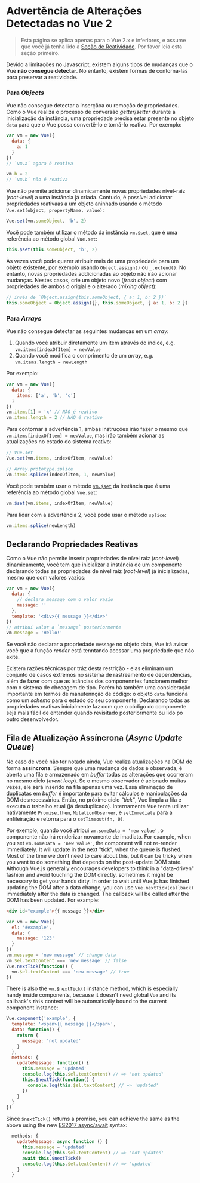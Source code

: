 # Advertência de Alterações Detectadas no Vue 2

> Esta página se aplica apenas para o Vue 2.x e inferiores, e assume que você já tenha lido a [Seção de Reatividade](reactivity.md). Por favor leia esta seção primeiro.

Devido a limitações no Javascript, existem alguns tipos de mudanças que o Vue **não consegue detectar**. No entanto, existem formas de contorná-las para preservar a reatividade.

### Para *Objects*

Vue não consegue detectar a inserçãoa ou remoção de propriedades. Como o Vue realiza o processo de conversão *getter*/*setter* durante a inicialização da instância, uma propriedade precisa estar presente no objeto `data` para que o Vue possa convertê-lo e torná-lo reativo. Por exemplo:

```js
var vm = new Vue({
  data: {
    a: 1
  }
})
// `vm.a` agora é reativa

vm.b = 2
// `vm.b` não é reativa
```

Vue não permite adicionar dinamicamente novas propriedades nível-raiz (*root-level*) a uma instância já criada. Contudo, é possível adicionar propriedades reativaas a um objeto aninhado usando o método `Vue.set(object, propertyName, value)`:

```js
Vue.set(vm.someObject, 'b', 2)
```

Você pode também utilizar o método da instância `vm.$set`, que é uma referência ao método global `Vue.set`:

```js
this.$set(this.someObject, 'b', 2)
```

Às vezes você pode querer atribuir mais de uma propriedade para um objeto existente, por exemplo usando `Object.assign()` ou `_.extend()`. No entanto, novas propriedades addicionadas ao objeto não irão acionar mudanças. Nestes casos, crie um objeto novo (*fresh object*) com propriedades de ambos o origial e o alterado (*mixing object*):

```js
// invés de `Object.assign(this.someObject, { a: 1, b: 2 })`
this.someObject = Object.assign({}, this.someObject, { a: 1, b: 2 })
```

### Para *Arrays*

Vue não consegue detectar as seguintes mudanças em um *array*:

1. Quando você atribuir diretamente um item através do índice, e.g. `vm.items[indexOfItem] = newValue`
2. Quando você modifica o comprimento de um *array*, e.g. `vm.items.length = newLength`

Por exemplo:

```js
var vm = new Vue({
  data: {
    items: ['a', 'b', 'c']
  }
})
vm.items[1] = 'x' // NÃO é reativo
vm.items.length = 2 // NÃO é reativo
```

Para contornar a advertência 1, ambas instruções irão fazer o mesmo que `vm.items[indexOfItem] = newValue`, mas irão também acionar as atualizações no estado do sistema reativo:

```js
// Vue.set
Vue.set(vm.items, indexOfItem, newValue)
```

```js
// Array.prototype.splice
vm.items.splice(indexOfItem, 1, newValue)
```

Você pode também usar o método [`vm.$set`](https://vuejs.org/v2/api/#vm-set) da instância que é uma referência ao método global `Vue.set`:

```js
vm.$set(vm.items, indexOfItem, newValue)
```

Para lidar com a advertência 2, você pode usar o método `splice`:

```js
vm.items.splice(newLength)
```

## Declarando Propriedades Reativas

Como o Vue não permite inserir propriedades de nível raíz (*root-level*) dinamicamente, você tem que inicializar a instância de um componente declarando todas as propriedades de nível raíz (*root-level*) já inicializadas, mesmo que com valores vazios:

```js
var vm = new Vue({
  data: {
    // declara message com o valor vazio
    message: ''
  },
  template: '<div>{{ message }}</div>'
})
// atribui valor a `message` posteriormente
vm.message = 'Hello!'
```

Se você não declarar a propriedade `message` no objeto data, Vue irá avisar você que a função *render* está tenntando acessar uma propriedade que não exite.

Existem razões técnicas por tráz desta restrição - elas eliminam um conjunto de casos extremos no sistema de rastreamento de dependências, além de fazer com que as istâncias dos componenntes funcionem melhor com o sistema de checagem de tipo. Porém há também uma consideração importante em termos de manutennção de código: o objeto `data` funciona como um *schema* para o estado do seu componente. Declarando todas as propriedades reativas inicialmente faz com que o código do componente seja mais fácil de entender quando revisitado posteriormente ou lido po outro desenvolvedor.

## Fila de Atualização Assíncrona (*Async Update Queue*)

No caso de você não ter notado ainda, Vue realiza atualizações na DOM de forma **assíncrona**. Sempre que uma mudança de dados é observada, é aberta uma fila e armazenado em *buffer* todas as alterações que ocorreram no mesmo ciclo (*event loop*). Se o mesmo observador é acionado muitas vezes, ele será inserido na fila apenas uma vez. Essa eliminação de duplicatas em *buffer* é importante para evitar cálculos e manipulações da DOM desnecessários. Então, no próximo ciclo *"tick"*, Vue limpla a fila e executa o trabalho atual (já desduplicado). Internamente Vue tenta utilizar nativamente `Promise.then`, `MutationObserver`, e `setImmediate` para a enfileiração e retorna para o `setTimeout(fn, 0)`.

Por exemplo, quando você atribui `vm.someData = 'new value'`, o componente não irá renderizar novamente de imadiato.
For example, when you set `vm.someData = 'new value'`, the component will not re-render immediately. It will update in the next "tick", when the queue is flushed. Most of the time we don't need to care about this, but it can be tricky when you want to do something that depends on the post-update DOM state. Although Vue.js generally encourages developers to think in a "data-driven" fashion and avoid touching the DOM directly, sometimes it might be necessary to get your hands dirty. In order to wait until Vue.js has finished updating the DOM after a data change, you can use `Vue.nextTick(callback)` immediately after the data is changed. The callback will be called after the DOM has been updated. For example:

```html
<div id="example">{{ message }}</div>
```

```js
var vm = new Vue({
  el: '#example',
  data: {
    message: '123'
  }
})
vm.message = 'new message' // change data
vm.$el.textContent === 'new message' // false
Vue.nextTick(function() {
  vm.$el.textContent === 'new message' // true
})
```

There is also the `vm.$nextTick()` instance method, which is especially handy inside components, because it doesn't need global `Vue` and its callback's `this` context will be automatically bound to the current component instance:

```js
Vue.component('example', {
  template: '<span>{{ message }}</span>',
  data: function() {
    return {
      message: 'not updated'
    }
  },
  methods: {
    updateMessage: function() {
      this.message = 'updated'
      console.log(this.$el.textContent) // => 'not updated'
      this.$nextTick(function() {
        console.log(this.$el.textContent) // => 'updated'
      })
    }
  }
})
```

Since `$nextTick()` returns a promise, you can achieve the same as the above using the new [ES2017 async/await](https://developer.mozilla.org/en-US/docs/Web/JavaScript/Reference/Statements/async_function) syntax:

```js
  methods: {
    updateMessage: async function () {
      this.message = 'updated'
      console.log(this.$el.textContent) // => 'not updated'
      await this.$nextTick()
      console.log(this.$el.textContent) // => 'updated'
    }
  }
```

